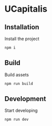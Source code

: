 # UCapitalis

## Installation

Install the project

```bash
npm i
```

## Build

Build assets

```bash
npm run build
```

## Development

Start developing

```bash
npm run dev
